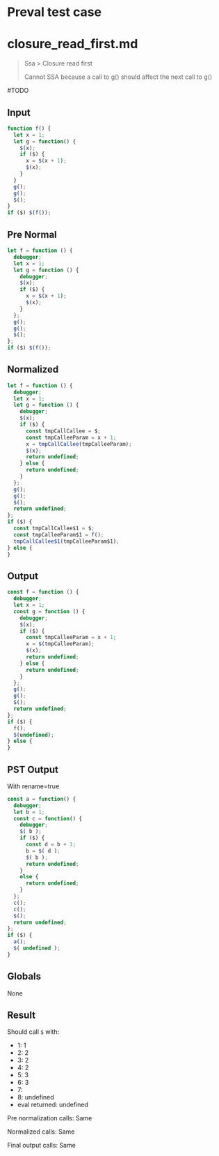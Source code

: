 # Preval test case

# closure_read_first.md

> Ssa > Closure read first
>
> Cannot SSA because a call to g() should affect the next call to g()

#TODO

## Input

`````js filename=intro
function f() {
  let x = 1;
  let g = function() {
    $(x);
    if ($) {
      x = $(x + 1);
      $(x);
    }
  }
  g();
  g();
  $();
}
if ($) $(f());
`````

## Pre Normal


`````js filename=intro
let f = function () {
  debugger;
  let x = 1;
  let g = function () {
    debugger;
    $(x);
    if ($) {
      x = $(x + 1);
      $(x);
    }
  };
  g();
  g();
  $();
};
if ($) $(f());
`````

## Normalized


`````js filename=intro
let f = function () {
  debugger;
  let x = 1;
  let g = function () {
    debugger;
    $(x);
    if ($) {
      const tmpCallCallee = $;
      const tmpCalleeParam = x + 1;
      x = tmpCallCallee(tmpCalleeParam);
      $(x);
      return undefined;
    } else {
      return undefined;
    }
  };
  g();
  g();
  $();
  return undefined;
};
if ($) {
  const tmpCallCallee$1 = $;
  const tmpCalleeParam$1 = f();
  tmpCallCallee$1(tmpCalleeParam$1);
} else {
}
`````

## Output


`````js filename=intro
const f = function () {
  debugger;
  let x = 1;
  const g = function () {
    debugger;
    $(x);
    if ($) {
      const tmpCalleeParam = x + 1;
      x = $(tmpCalleeParam);
      $(x);
      return undefined;
    } else {
      return undefined;
    }
  };
  g();
  g();
  $();
  return undefined;
};
if ($) {
  f();
  $(undefined);
} else {
}
`````

## PST Output

With rename=true

`````js filename=intro
const a = function() {
  debugger;
  let b = 1;
  const c = function() {
    debugger;
    $( b );
    if ($) {
      const d = b + 1;
      b = $( d );
      $( b );
      return undefined;
    }
    else {
      return undefined;
    }
  };
  c();
  c();
  $();
  return undefined;
};
if ($) {
  a();
  $( undefined );
}
`````

## Globals

None

## Result

Should call `$` with:
 - 1: 1
 - 2: 2
 - 3: 2
 - 4: 2
 - 5: 3
 - 6: 3
 - 7: 
 - 8: undefined
 - eval returned: undefined

Pre normalization calls: Same

Normalized calls: Same

Final output calls: Same
